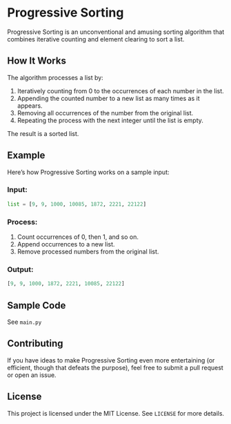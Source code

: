# Progressive Sorting

Progressive Sorting is an unconventional and amusing sorting algorithm that combines iterative counting and element clearing to sort a list.

## How It Works
The algorithm processes a list by:
1. Iteratively counting from 0 to the occurrences of each number in the list.
2. Appending the counted number to a new list as many times as it appears.
3. Removing all occurrences of the number from the original list.
4. Repeating the process with the next integer until the list is empty.

The result is a sorted list.

## Example
Here’s how Progressive Sorting works on a sample input:

### Input:
```python
list = [9, 9, 1000, 10085, 1872, 2221, 22122]
```

### Process:
1. Count occurrences of 0, then 1, and so on.
2. Append occurrences to a new list.
3. Remove processed numbers from the original list.

### Output:
```python
[9, 9, 1000, 1872, 2221, 10085, 22122]
```

## Sample Code
See `main.py`

## Contributing
If you have ideas to make Progressive Sorting even more entertaining (or efficient, though that defeats the purpose), feel free to submit a pull request or open an issue.

## License
This project is licensed under the MIT License. See `LICENSE` for more details.
